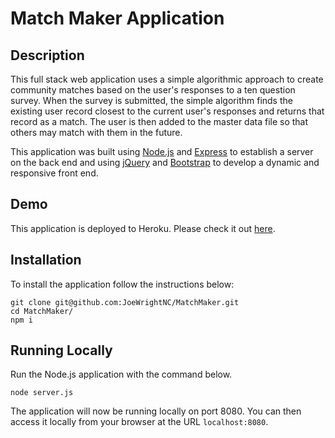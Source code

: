 # Match Maker Application

## Description

This full stack web application uses a simple algorithmic approach to create community matches based on the user's responses to a ten question survey. When the survey is submitted, the simple algorithm finds the existing user record closest to the current user's responses and returns that record as a match.  The user is then added to the master data file so that others may match with them in the future.

This application was built using [Node.js](https://nodejs.org/en/) and [Express](https://expressjs.com/) to establish a server on the back end and using [jQuery](https://jquery.com/) and [Bootstrap](https://getbootstrap.com/) to develop a dynamic and responsive front end.

## Demo
	
This application is deployed to Heroku. Please check it out [here](https://polar-lake-11720.herokuapp.com/).

## Installation

To install the application follow the instructions below:

	git clone git@github.com:JoeWrightNC/MatchMaker.git
	cd MatchMaker/
	npm i
	
## Running Locally

Run the Node.js application with the command below.

	node server.js
	
The application will now be running locally on port 8080. You can then access it locally from your browser at the URL `localhost:8080`.
